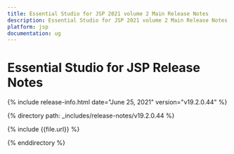 ```yaml
---
title: Essential Studio for JSP 2021 volume 2 Main Release Notes  
description: Essential Studio for JSP 2021 volume 2 Main Release Notes  
platform: jsp
documentation: ug
---
```


# Essential Studio for JSP  Release Notes  

{% include release-info.html date="June 25, 2021"  version="v19.2.0.44" %} 


{% directory path: _includes/release-notes/v19.2.0.44 %}

{% include {{file.url}} %}

{% enddirectory %}